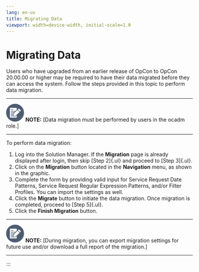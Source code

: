 ```yaml
---
lang: en-us
title: Migrating Data
viewport: width=device-width, initial-scale=1.0
---
```


#  Migrating Data

Users who have upgraded from an earlier release of OpCon to OpCon
20.00.00 or higher may be required to have their data migrated before
they can access the system. Follow the steps provided in this topic to
perform data migration.

  -------------------------------------------------------------------------------------------------------------------------------- --------------------------------------------------------------------------------------
  ![White pencil/paper icon on gray circular background](../../../Resources/Images/note-icon(48x48).png "Note icon")   **NOTE:** [Data migration must be performed by users in the ocadm role.]
  -------------------------------------------------------------------------------------------------------------------------------- --------------------------------------------------------------------------------------

To perform data migration:

1.  Log into the Solution Manager. If the **Migration** page is already
    displayed after login, then skip [Step 2]{.ul} and proceed to [Step
    3]{.ul}.
2.  Click on the **Migration** button located in the **Navigation**
    menu, as shown in the graphic.
3.  Complete the form by providing valid input for Service Request Date
    Patterns, Service Request Regular Expression Patterns, and/or Filter
    Profiles. You can import the settings as well.
4.  Click the **Migrate** button to initiate the data migration. Once
    migration is completed, proceed to [Step 5]{.ul}.
5.  Click the **Finish Migration** button.

  -------------------------------------------------------------------------------------------------------------------------------- --------------------------------------------------------------------------------------------------------------------------------------------
  ![White pencil/paper icon on gray circular background](../../../Resources/Images/note-icon(48x48).png "Note icon")   **NOTE:** [During migration, you can export migration settings for future use and/or download a full report of the migration.]
  -------------------------------------------------------------------------------------------------------------------------------- --------------------------------------------------------------------------------------------------------------------------------------------
:::

 

